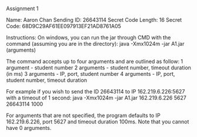 Assignment 1

Name: Aaron Chan
Sending ID: 26643114
Secret Code Length: 16
Secret Code: 68D9C29AF61EE097913EF21AD8761A05

Instructions:
On windows, you can run the jar through CMD with the command (assuming you are in the directory): 
	java -Xmx1024m -jar A1.jar (arguments)

The command accepts up to four arguments and are outlined as follow:
	1 argument  - student number
	2 arguments - student number, timeout duration (in ms)
	3 arguments - IP, port, student number
	4 arguments - IP, port, student number, timeout duration

For example if you wish to send the ID 26643114 to IP 162.219.6.226:5627 with a timeout of 1 second:
	java -Xmx1024m -jar A1.jar 162.219.6.226 5627 26643114 1000

For arguments that are not specified, the program defaults to IP 162.219.6.226, port 5627 and timeout
duration 100ms. Note that you cannot have 0 arguments.